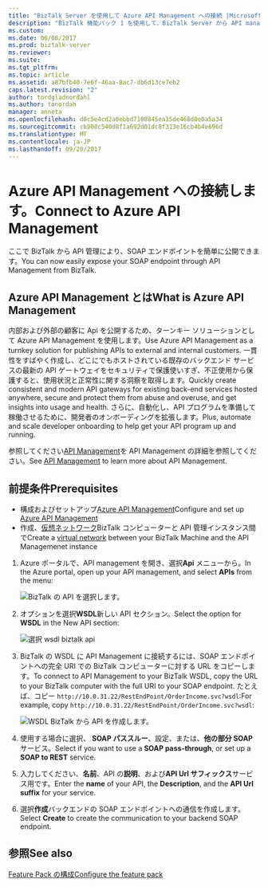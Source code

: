 ```yaml
---
title: "BizTalk Server を使用して Azure API Management への接続 |Microsoft ドキュメント"
description: "BizTalk 機能パック 1 を使用して、BizTalk Server から API management に接続するには"
ms.custom: 
ms.date: 06/08/2017
ms.prod: biztalk-server
ms.reviewer: 
ms.suite: 
ms.tgt_pltfrm: 
ms.topic: article
ms.assetid: a87bfb40-7e6f-46aa-8ac7-db6d13ce7eb2
caps.latest.revision: "2"
author: tordgladnordahl
ms.author: tonordah
manager: anneta
ms.openlocfilehash: d0c5e4cd2a0ebbd7108845ea15de468d0e0a5a34
ms.sourcegitcommit: cb908c540d8f1a692d01dc8f313e16cb4b4e696d
ms.translationtype: MT
ms.contentlocale: ja-JP
ms.lasthandoff: 09/20/2017
---
```

# <a name="connect-to-azure-api-management"></a><span data-ttu-id="f23f0-103">Azure API Management への接続します。</span><span class="sxs-lookup"><span data-stu-id="f23f0-103">Connect to Azure API Management</span></span>
<span data-ttu-id="f23f0-104">ここで BizTalk から API 管理により、SOAP エンドポイントを簡単に公開できます。</span><span class="sxs-lookup"><span data-stu-id="f23f0-104">You can now easily expose your SOAP endpoint through API Management from BizTalk.</span></span>

## <a name="what-is-azure-api-management"></a><span data-ttu-id="f23f0-105">Azure API Management とは</span><span class="sxs-lookup"><span data-stu-id="f23f0-105">What is Azure API Management</span></span>
<span data-ttu-id="f23f0-106">内部および外部の顧客に Api を公開するため、ターンキー ソリューションとして Azure API Management を使用します。</span><span class="sxs-lookup"><span data-stu-id="f23f0-106">Use Azure API Management as a turnkey solution for publishing APIs to external and internal customers.</span></span> <span data-ttu-id="f23f0-107">一貫性をすばやく作成し、どこにでもホストされている既存のバックエンド サービスの最新の API ゲートウェイをセキュリティで保護使いすぎ、不正使用から保護すると、使用状況と正常性に関する洞察を取得します。</span><span class="sxs-lookup"><span data-stu-id="f23f0-107">Quickly create consistent and modern API gateways for existing back-end services hosted anywhere, secure and protect them from abuse and overuse, and get insights into usage and health.</span></span> <span data-ttu-id="f23f0-108">さらに、自動化し、API プログラムを準備して稼働させるために、開発者のオンボーディングを拡張します。</span><span class="sxs-lookup"><span data-stu-id="f23f0-108">Plus, automate and scale developer onboarding to help get your API program up and running.</span></span> 

<span data-ttu-id="f23f0-109">参照してください[API Management](https://azure.microsoft.com/en-us/services/api-management/)を API Management の詳細を参照してください。</span><span class="sxs-lookup"><span data-stu-id="f23f0-109">See [API Management](https://azure.microsoft.com/en-us/services/api-management/) to learn more about API Management.</span></span>

## <a name="prerequisites"></a><span data-ttu-id="f23f0-110">前提条件</span><span class="sxs-lookup"><span data-stu-id="f23f0-110">Prerequisites</span></span>
* <span data-ttu-id="f23f0-111">構成およびセットアップ[Azure API Management](https://docs.microsoft.com/en-us/azure/api-management/api-management-get-started)</span><span class="sxs-lookup"><span data-stu-id="f23f0-111">Configure and set up [Azure API Management](https://docs.microsoft.com/en-us/azure/api-management/api-management-get-started)</span></span>
* <span data-ttu-id="f23f0-112">作成、[仮想ネットワーク](https://docs.microsoft.com/en-us/azure/api-management/api-management-using-with-vnet)BizTalk コンピューターと API 管理インスタンス間で</span><span class="sxs-lookup"><span data-stu-id="f23f0-112">Create a [virtual network](https://docs.microsoft.com/en-us/azure/api-management/api-management-using-with-vnet) between your BizTalk Machine and the API Managemenet instance</span></span>


1. <span data-ttu-id="f23f0-113">Azure ポータルで、API management を開き、選択**Api**  メニューから。</span><span class="sxs-lookup"><span data-stu-id="f23f0-113">In the Azure portal, open up your API management, and select **APIs** from the menu:</span></span>

    ![BizTalk の API を選択します。](../core/media/select-api-for-biztalk.png)
    
2. <span data-ttu-id="f23f0-115">オプションを選択**WSDL**新しい API セクション。</span><span class="sxs-lookup"><span data-stu-id="f23f0-115">Select the option for **WSDL** in the New API section:</span></span>

    ![選択 wsdl biztalk api](../core/media/select-wsdl-biztalk-api.png)
    
3. <span data-ttu-id="f23f0-117">BizTalk の WSDL に API Management に接続するには、SOAP エンドポイントへの完全 URI での BizTalk コンピューターに対する URL をコピーします。</span><span class="sxs-lookup"><span data-stu-id="f23f0-117">To connect to API Management to your BizTalk WSDL, copy the URL to your BizTalk computer with the full URI to your SOAP endpoint.</span></span> <span data-ttu-id="f23f0-118">たとえば、コピー `http://10.0.31.22/RestEndPoint/OrderIncome.svc?wsdl`:</span><span class="sxs-lookup"><span data-stu-id="f23f0-118">For example, copy `http://10.0.31.22/RestEndPoint/OrderIncome.svc?wsdl`:</span></span>

    ![WSDL BizTalk から API を作成します。](../core/media/create-api-from-wsdl-biztalk.png)

4. <span data-ttu-id="f23f0-120">使用する場合に選択、 **SOAP パススルー**、設定、または、**他の部分 SOAP**サービス。</span><span class="sxs-lookup"><span data-stu-id="f23f0-120">Select if you want to use a **SOAP pass-through**, or set up a **SOAP to REST** service.</span></span>
5. <span data-ttu-id="f23f0-121">入力してください、**名前**、API の**説明**、および**API Url サフィックス**サービス用です。</span><span class="sxs-lookup"><span data-stu-id="f23f0-121">Enter the **name** of your API, the **Description**, and the **API Url suffix** for your service.</span></span>
6. <span data-ttu-id="f23f0-122">選択**作成**バックエンドの SOAP エンドポイントへの通信を作成します。</span><span class="sxs-lookup"><span data-stu-id="f23f0-122">Select **Create** to create the communication to your backend SOAP endpoint.</span></span>

## <a name="see-also"></a><span data-ttu-id="f23f0-123">参照</span><span class="sxs-lookup"><span data-stu-id="f23f0-123">See also</span></span>
[<span data-ttu-id="f23f0-124">Feature Pack の構成</span><span class="sxs-lookup"><span data-stu-id="f23f0-124">Configure the feature pack</span></span>](configure-the-feature-pack.md)